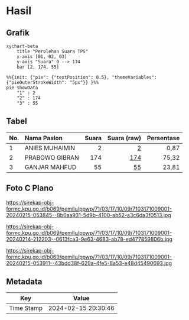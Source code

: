 # Hasil

## Grafik

```mermaid
xychart-beta
    title "Perolehan Suara TPS"
    x-axis [01, 02, 03]
    y-axis "Suara" 0 --> 174
    bar [2, 174, 55]
```

```mermaid
%%{init: {"pie": {"textPosition": 0.5}, "themeVariables": {"pieOuterStrokeWidth": "5px"}} }%%
pie showData
    "1" : 2
    "2" : 174
    "3" : 55
```

## Tabel

| No. | Nama Paslon    | Suara | Suara (raw) | Persentase |
|:--- |:-------------- | -----:| -----------:| ----------:|
| 1   | ANIES MUHAIMIN | 2     | [2][p-1]    | 0,87       |
| 2   | PRABOWO GIBRAN | 174   | [174][p-2]  | 75,32      |
| 3   | GANJAR MAHFUD  | 55    | [55][p-3]   | 23,81      |


[p-1]: https://github.com/gigit-pemilu/pemilu-2024-71-sulawesi-utara/blob/main/pilpres/hitung-suara/sub/71-sulawesi-utara/sub/03-kepulauan-sangihe/sub/17-tahuna/sub/1009-mahena/sub/001-tps/sub/paslon-1.txt
[p-2]: https://github.com/gigit-pemilu/pemilu-2024-71-sulawesi-utara/blob/main/pilpres/hitung-suara/sub/71-sulawesi-utara/sub/03-kepulauan-sangihe/sub/17-tahuna/sub/1009-mahena/sub/001-tps/sub/paslon-2.txt
[p-3]: https://github.com/gigit-pemilu/pemilu-2024-71-sulawesi-utara/blob/main/pilpres/hitung-suara/sub/71-sulawesi-utara/sub/03-kepulauan-sangihe/sub/17-tahuna/sub/1009-mahena/sub/001-tps/sub/paslon-3.txt

## Foto C Plano

https://sirekap-obj-formc.kpu.go.id/b069/pemilu/ppwp/71/03/17/10/09/7103171009001-20240215-053845--8b0aa931-5d9b-4100-ab52-a3c6da3f0513.jpg

https://sirekap-obj-formc.kpu.go.id/b069/pemilu/ppwp/71/03/17/10/09/7103171009001-20240214-212203--0613fca3-9e63-4683-ab78-ed477859806b.jpg

https://sirekap-obj-formc.kpu.go.id/b069/pemilu/ppwp/71/03/17/10/09/7103171009001-20240215-053911--43bdd38f-629a-4fe5-8a53-e48d45490693.jpg


## Metadata

| Key        | Value               |
| ---------- | ------------------- |
| Time Stamp | 2024-02-15 20:30:46 |



